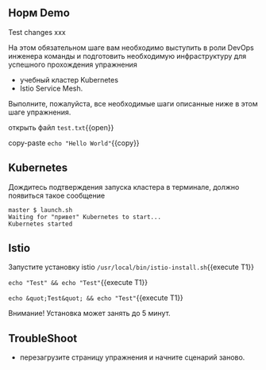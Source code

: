 ## Норм Demo

Test changes xxx


На этом обязательном шаге вам необходимо выступить в роли DevOps инженера команды и подготовить необходимую инфраструктуру для успешного прохождения упражнения

* учебный кластер Kubernetes
* Istio Service Mesh.

Выполните, пожалуйста, все необходимые шаги описанные ниже в этом шаге упражнения.

открыть файл `test.txt`{{open}}

copy-paste `echo "Hello World"`{{copy}}

## Kubernetes

Дождитесь подтверждения запуска кластера в терминале, должно появиться такое сообщение

```
master $ launch.sh
Waiting for "привет" Kubernetes to start...
Kubernetes started
```

## Istio

Запустите установку istio `/usr/local/bin/istio-install.sh`{{execute T1}}



`echo "Test" && echo "Test"`{{execute T1}}

`echo &quot;Test&quot; && echo "Test"`{{execute T1}}


Внимание! Установка может занять до 5 минут. 

## TroubleShoot

* перезагрузите страницу упражнения и начните сценарий заново.
